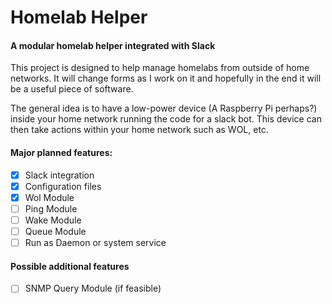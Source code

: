 # Homelab Helper
#### A modular homelab helper integrated with Slack

This project is designed to help manage homelabs from outside of home networks. It will change forms as I work on it and hopefully in the end it will be a useful piece of software.

The general idea is to have a low-power device (A Raspberry Pi perhaps?) inside your home network running the code for a slack bot. This device can then take actions within your home network such as WOL, etc.



#### Major planned features:
- [X] Slack integration
- [X] Configuration files
- [X] Wol Module
- [ ] Ping Module
- [ ] Wake Module
- [ ] Queue Module
- [ ] Run as Daemon or system service

#### Possible additional features
- [ ] SNMP Query Module (if feasible)

